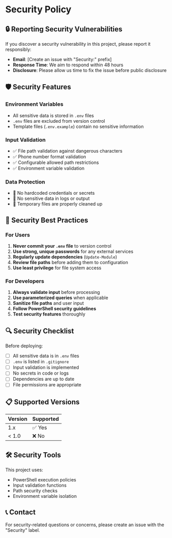 # Security Policy

## 🔒 Reporting Security Vulnerabilities

If you discover a security vulnerability in this project, please report it responsibly:

- **Email**: [Create an issue with "Security:" prefix]
- **Response Time**: We aim to respond within 48 hours
- **Disclosure**: Please allow us time to fix the issue before public disclosure

## 🛡️ Security Features

### Environment Variables
- All sensitive data is stored in `.env` files
- `.env` files are excluded from version control
- Template files (`.env.example`) contain no sensitive information

### Input Validation
- ✅ File path validation against dangerous characters
- ✅ Phone number format validation
- ✅ Configurable allowed path restrictions
- ✅ Environment variable validation

### Data Protection
- 🔐 No hardcoded credentials or secrets
- 🔐 No sensitive data in logs or output
- 🔐 Temporary files are properly cleaned up

## 🚨 Security Best Practices

### For Users
1. **Never commit your `.env` file** to version control
2. **Use strong, unique passwords** for any external services
3. **Regularly update dependencies** (`Update-Module`)
4. **Review file paths** before adding them to configuration
5. **Use least privilege** for file system access

### For Developers
1. **Always validate input** before processing
2. **Use parameterized queries** when applicable
3. **Sanitize file paths** and user input
4. **Follow PowerShell security guidelines**
5. **Test security features** thoroughly

## 🔍 Security Checklist

Before deploying:
- [ ] All sensitive data is in `.env` files
- [ ] `.env` is listed in `.gitignore`
- [ ] Input validation is implemented
- [ ] No secrets in code or logs
- [ ] Dependencies are up to date
- [ ] File permissions are appropriate

## 📋 Supported Versions

| Version | Supported          |
| ------- | ------------------ |
| 1.x     | ✅ Yes             |
| < 1.0   | ❌ No              |

## 🛠️ Security Tools

This project uses:
- PowerShell execution policies
- Input validation functions
- Path security checks
- Environment variable isolation

## 📞 Contact

For security-related questions or concerns, please create an issue with the "Security" label.

